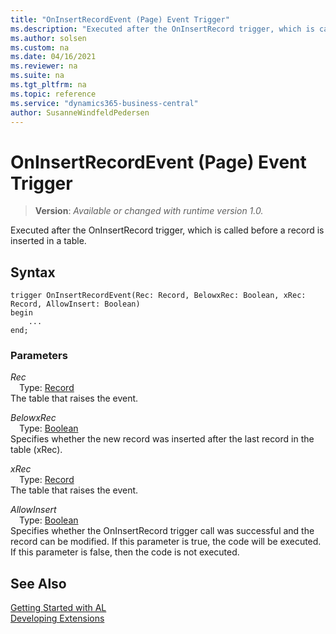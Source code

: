 ```yaml
---
title: "OnInsertRecordEvent (Page) Event Trigger"
ms.description: "Executed after the OnInsertRecord trigger, which is called before a record is inserted in a table."
ms.author: solsen
ms.custom: na
ms.date: 04/16/2021
ms.reviewer: na
ms.suite: na
ms.tgt_pltfrm: na
ms.topic: reference
ms.service: "dynamics365-business-central"
author: SusanneWindfeldPedersen
---
```

[//]: # (START>DO_NOT_EDIT)
[//]: # (IMPORTANT:Do not edit any of the content between here and the END>DO_NOT_EDIT.)
[//]: # (Any modifications should be made in the .xml files in the ModernDev repo.)

# OnInsertRecordEvent (Page) Event Trigger
> **Version**: _Available or changed with runtime version 1.0._

Executed after the OnInsertRecord trigger, which is called before a record is inserted in a table.


## Syntax
```
trigger OnInsertRecordEvent(Rec: Record, BelowxRec: Boolean, xRec: Record, AllowInsert: Boolean)
begin
    ...
end;
```

### Parameters

*Rec*  
&emsp;Type: [Record](../../methods-auto/record/record-data-type.md)  
The table that raises the event.  

*BelowxRec*  
&emsp;Type: [Boolean](../../methods-auto/boolean/boolean-data-type.md)  
Specifies whether the new record was inserted after the last record in the table (xRec).  

*xRec*  
&emsp;Type: [Record](../../methods-auto/record/record-data-type.md)  
The table that raises the event.  

*AllowInsert*  
&emsp;Type: [Boolean](../../methods-auto/boolean/boolean-data-type.md)  
Specifies whether the OnInsertRecord trigger call was successful and the record can be modified. If this parameter is true, the code will be executed. If this parameter is false, then the code is not executed.  



[//]: # (IMPORTANT: END>DO_NOT_EDIT)
## See Also  
[Getting Started with AL](../../devenv-get-started.md)  
[Developing Extensions](../../devenv-dev-overview.md)  